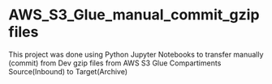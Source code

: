 # AWS_S3_Glue_manual_commit_gzipfiles
This project was done using Python Jupyter Notebooks to transfer manually (commit) from Dev gzip files from AWS S3 Glue Compartiments Source(Inbound) to Target(Archive)
